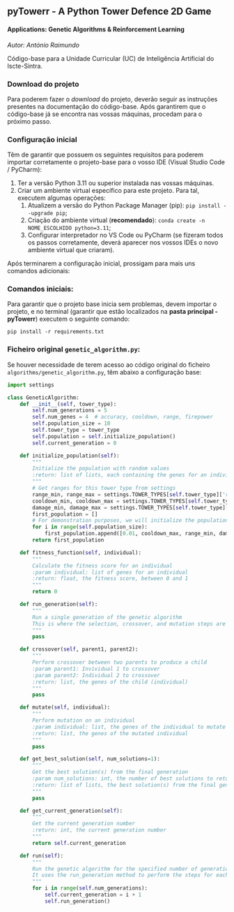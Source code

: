 ## pyTowerr - A Python Tower Defence 2D Game
#### Applications: Genetic Algorithms &amp; Reinforcement Learning
*Autor: António Raimundo*

Código-base para a Unidade Curricular (UC)
de Inteligência Artificial do Iscte-Sintra.

### Download do projeto
Para poderem fazer o _download_ do projeto, deverão seguir as instruções presentes na documentação do código-base. 
Após garantirem que o código-base já se encontra nas vossas máquinas, procedam para o
próximo passo.

### Configuração inicial
Têm de garantir que possuem os seguintes requisitos para poderem importar corretamente
o projeto-base para o vosso IDE (Visual Studio Code / PyCharm):
1. Ter a versão Python 3.11 ou superior instalada nas vossas máquinas.
2. Criar um ambiente virtual específico para este projeto. Para tal,
executem algumas operações:
   1. Atualizem a versão do Python Package Manager (pip): ``pip install --upgrade pip``;
   2. Criação do ambiente virtual (**recomendado**): ``conda create -n NOME_ESCOLHIDO python=3.11``;
   3. Configurar interpretador no VS Code ou PyCharm (se fizeram todos os passos corretamente, deverá aparecer nos vossos IDEs o novo ambiente virtual que criaram).

Após terminarem a configuração inicial, prossigam para mais uns comandos adicionais:

### Comandos iniciais:
Para garantir que o projeto base inicia sem problemas, devem importar o projeto, e no terminal 
(garantir que estão localizados na **pasta principal - pyTowerr**)
executem o seguinte comando:

``pip install -r requirements.txt``

### Ficheiro original `genetic_algorithm.py`:
Se houver necessidade de terem acesso ao código original do ficheiro `algorithms/genetic_algorithm.py`, têm abaixo a configuração base:
```python
import settings

class GeneticAlgorithm:
    def __init__(self, tower_type):
        self.num_generations = 5
        self.num_genes = 4  # accuracy, cooldown, range, firepower
        self.population_size = 10
        self.tower_type = tower_type
        self.population = self.initialize_population()
        self.current_generation = 0

    def initialize_population(self):
        """
        Initialize the population with random values
        :return: list of lists, each containing the genes for an individual
        """
        # Get ranges for this tower type from settings
        range_min, range_max = settings.TOWER_TYPES[self.tower_type]['range']
        cooldown_min, cooldown_max = settings.TOWER_TYPES[self.tower_type]['cooldown']
        damage_min, damage_max = settings.TOWER_TYPES[self.tower_type]['damage']
        first_population = []
        # For demonstration purposes, we will initialize the population with the worst possible values
        for i in range(self.population_size):
            first_population.append([0.01, cooldown_max, range_min, damage_min])
        return first_population

    def fitness_function(self, individual):
        """
        Calculate the fitness score for an individual
        :param individual: list of genes for an individual
        :return: float, the fitness score, between 0 and 1
        """
        return 0

    def run_generation(self):
        """
        Run a single generation of the genetic algorithm
        This is where the selection, crossover, and mutation steps are performed
        """
        pass

    def crossover(self, parent1, parent2):
        """
        Perform crossover between two parents to produce a child
        :param parent1: Invividual 1 to crossover
        :param parent2: Individual 2 to crossover
        :return: list, the genes of the child (individual)
        """
        pass

    def mutate(self, individual):
        """
        Perform mutation on an individual
        :param individual: list, the genes of the individual to mutate
        :return: list, the genes of the mutated individual
        """
        pass

    def get_best_solution(self, num_solutions=1):
        """
        Get the best solution(s) from the final generation
        :param num_solutions: int, the number of best solutions to return (default is 1). Use 5 for the final solution
        :return: list of lists, the best solution(s) from the final generation. It should return 5 solutions for the 5 towers
        """
        pass

    def get_current_generation(self):
        """
        Get the current generation number
        :return: int, the current generation number
        """
        return self.current_generation

    def run(self):
        """
        Run the genetic algorithm for the specified number of generations.
        It uses the run_generation method to perform the steps for each generation
        """
        for i in range(self.num_generations):
            self.current_generation = i + 1
            self.run_generation()

```